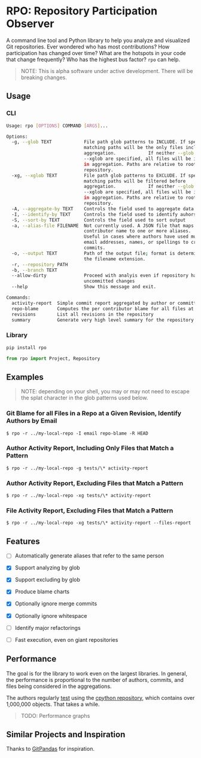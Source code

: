 # RPO: Repository Participation Observer

A command line tool and Python library to help you analyze and visualized Git repositories. Ever wondered who has most contributions? How participation has changed over time? What are the hotspots in your code that change frequently? Who has the highest bus factor? `rpo` can help.

> NOTE: This is alpha software under active development. There will be breaking changes.

## Usage

### CLI

```bash
Usage: rpo [OPTIONS] COMMAND [ARGS]...

Options:
  -g, --glob TEXT            File path glob patterns to INCLUDE. If specified,
                             matching paths will be the only files included in
                             aggregation.            If neither --glob nor
                             --xglob are specified, all files will be included
                             in aggregation. Paths are relative to root of
                             repository.
  -xg, --xglob TEXT          File path glob patterns to EXCLUDE. If specified,
                             matching paths will be filtered before
                             aggregation.            If neither --glob nor
                             --xglob are specified, all files will be included
                             in aggregation. Paths are relative to root of
                             repository.
  -A, --aggregate-by TEXT    Controls the field used to aggregate data
  -I, --identify-by TEXT     Controls the field used to identify auhors.
  -S, --sort-by TEXT         Controls the field used to sort output
  -a, --alias-file FILENAME  Not currently used. A JSON file that maps a
                             contributor name to one or more aliases.
                             Useful in cases where authors have used multiple
                             email addresses, names, or spellings to create
                             commits.
  -o, --output TEXT          Path of the output file; format is determined by
                             the filename extension.
  -r, --repository PATH
  -b, --branch TEXT
  --allow-dirty              Proceed with analyis even if repository has
                             uncommitted changes
  --help                     Show this message and exit.

Commands:
  activity-report  Simple commit report aggregated by author or committer
  repo-blame       Computes the per contributor blame for all files at a...
  revisions        List all revisions in the repository
  summary          Generate very high level summary for the repository
  ```

### Library

```bash
pip install rpo
```

```python
from rpo import Project, Repository


```
## Examples

> NOTE: depending on your shell, you may or may not need to escape the splat character in the glob patterns used below.

### Git Blame for all Files in a Repo at a Given Revision, Identify Authors by Email
```
$ rpo -r ../my-local-repo -I email repo-blame -R HEAD
```


### Author Activity Report, Including Only Files that Match a Pattern
```
$ rpo -r ../my-local-repo -g tests/\* activity-report
```

### Author Activity Report, Excluding Files that Match a Pattern
```
$ rpo -r ../my-local-repo -xg tests/\* activity-report
```

### File Activity Report, Excluding Files that Match a Pattern
```
$ rpo -r ../my-local-repo -xg tests/\* activity-report --files-report
```


## Features
- [ ] Automatically generate aliases that refer to the same person
- [x] Support analyzing by glob
- [x] Support excluding by glob
- [x] Produce blame charts
- [x] Optionally ignore merge commits
- [x] Optionally ignore whitespace
- [ ] Identify major refactorings
- [ ] Fast execution, even on giant repositories


## Performance

The goal is for the library to work even on the largest libraries. In general, the performance is proportional to the number of authors, commits, and files being considered in the aggregations.

The authors regularly [test](./tests/integration/test_cpython_repository.py) using the [cpython repository](https://github.com/python/cpython), which contains over 1,000,000 objects. That takes a while.

> TODO: Performance graphs

## Similar Projects and Inspiration

Thanks to [GitPandas](https://github.com/wdm0006/git-pandas) for inspiration.


